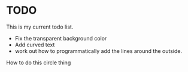 # TODO

This is my current todo list.

- Fix the transparent background color
- Add curved text
- work out how to programmatically add the lines around the outside. 



How to do this circle thing

 
